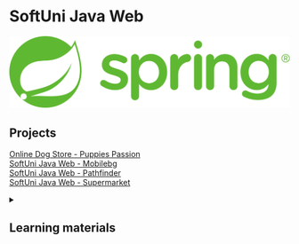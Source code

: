 # SoftUni Java Web
![spring-logo](spring.png)

## Projects
[Online Dog Store - Puppies Passion](https://github.com/DenisBuserski/db-puppies-passion) <br>
[SoftUni Java Web - Mobilebg](https://github.com/DenisBuserski/sjw-mobilebg) <br>
[SoftUni Java Web - Pathfinder](https://github.com/DenisBuserski/sjw-pathfinder) <br>
[SoftUni Java Web - Supermarket](https://github.com/DenisBuserski/sjw-supermarket) <br>

<details>
<summary><h2>Learning materials</h2></summary>

Main components:
- `Spring Boot Starters`
- `Spring Boot Auto-Configuration`
- `Spring Boot Actuator`
- `Spring Data`

`Spring IoC container` - Responsible for managing all the beans?
`Spring bean` - An instance of a class managed by the Spring container. <br>

### Spring Annotations
- `@SpringBootApplication` - Combines `@Configuration`, `@EnableAutoConfiguration` and `@ComponentScan`.
  - `@EnableAutoConfiguration` - Automatically configures the Spring application based on the classpath and other beans. Eliminates the need for manual configuration.
  - `@SpringBootConfiguration`/`@Configuration` - Indicates that a class provides Spring Boot-specific configurations.
  - `@ComponentScan` - Specifies the packages that Spring should scan for components, configurations, and services. `@ComponentScan` without arguments tells Spring to scan the current package and all of its sub-packages.

- `@Bean` - Declares a method that produces a bean managed by the Spring container. Applies on Method level.
- `@Autowired` - 
- `@Qualifier` - Specifies which bean to autowire when multiple candidates exist.
- `@Primary` - Indicates that a bean should be given preference when multiple beans of the same type are available for autowiring.

- `@Component` - Generic stereotype for any Spring-managed component. Applies on Class level. 
  - `@Controller` - Returns views.
  - `@RestController` - Combining `@Controller` and `@ResponseBody`. Return data directly in the response body.
  - `@Service` 
  - `@Repository`
 
- `@ModelAttribute` 
- `@CrossOrigin`
- `@ResponseBody` - The return type of a method should be written directly to the HTTP response body. Commonly returns JSON or XML data.
- `@PathVariable`
- `@RequestParam`
- `@ConfigurationProperties` - Binds and validates external configurations to a configuration object.
- `@Conditional` - Includes or excludes parts of the configuration based on certain conditions.
- `@Schedules` - Marks a method to be run at periodic intervals, allowing for easy scheduling of tasks within your application.
- `@Value` - Injects values into configuration parameters from property files or environment variables.
- `@Profile` - Indicates that a component is eligible for registration when certain profiles are active. This is useful for defining environment-specific beans.
- `@SpringBootTest` - Used for integration testing of Spring Boot applications.
- `@DataJpaTest` - Used for testing JPA repositories.
- `@WebMvsTest` - Used for testing Spring MVC controllers.


### SoftUni course
[Java Web - май 2022](https://softuni.bg/modules/120/java-web/1343) <br>

### Blogs
- [Spring Boot Folder Structure (Best Practices)](https://malshani-wijekoon.medium.com/spring-boot-folder-structure-best-practices-18ef78a81819)
- [Setup Spring Boot 5.x.x Application Using Java 11.0](https://malshani-wijekoon.medium.com/setup-spring-boot-5-x-x-application-using-java-11-0-bb1ebc836996)

### Videos 

#### Spring
- [What Is Spring?](https://www.youtube.com/watch?v=Spzug_SjJnM)
- [What is Spring Framework?](https://www.youtube.com/watch?v=Zxwq3aW9ctU&list=PLN_xGGp_EzEItK8yAKOP9qIetdu7CGxoP&index=4)
- [What is the Spring framework really all about?](https://www.youtube.com/watch?v=gq4S-ovWVlM&list=PLN_xGGp_EzEItK8yAKOP9qIetdu7CGxoP&index=3)
- [What is Spring-Boot Framework? (explained from scratch)](https://www.youtube.com/watch?v=LSEYdU8Dp9Y&list=PLN_xGGp_EzEItK8yAKOP9qIetdu7CGxoP&index=3)
- [Spring Framework Tutorial | Full Course](https://www.youtube.com/watch?v=If1Lw4pLLEo&list=WL)
- [Spring ultimate basics: What are Spring Beans and what is the Spring Container?](https://www.youtube.com/watch?v=aS9SQITRocc)
- [Spring Beans Showdown: Unraveling the Mystery of @Component vs @Bean!](https://www.youtube.com/watch?v=CWEQ-1vff1o&list=PLN_xGGp_EzEItK8yAKOP9qIetdu7CGxoP&index=9)
- [Difference between @component & @bean annotations in Spring boot | Interview Question](https://www.youtube.com/watch?v=iE5oQ-FKiJA&list=PLN_xGGp_EzEItK8yAKOP9qIetdu7CGxoP&index=9)
- [@Component vs @Bean Annotations](https://www.youtube.com/watch?v=iCaNXPi4tKw&list=PLN_xGGp_EzEItK8yAKOP9qIetdu7CGxoP&index=10)
- [Difference between @Component vs @Bean in Spring Boot | Interview Questions ‪@JavaExpress‬](https://www.youtube.com/watch?v=QNP3fS6PJZY&list=PLN_xGGp_EzEItK8yAKOP9qIetdu7CGxoP&index=11)
- [Difference between @component & @bean annotations in Spring boot | Interview Question | Code Decode](https://www.youtube.com/watch?v=6X_Xx0CyCqE&list=PLN_xGGp_EzEItK8yAKOP9qIetdu7CGxoP&index=9)
- [Difference between @Bean and @Component annotation in Spring | @Component vs @ Bean Annotations](https://www.youtube.com/watch?v=sHpaT8O_-Ls&list=PLN_xGGp_EzEItK8yAKOP9qIetdu7CGxoP&index=10&t=5s)
- [Java Bean vs POJO vs Spring Bean | Are you confused too ?](https://www.youtube.com/watch?v=lQ3svlKjs70&list=PLN_xGGp_EzEItK8yAKOP9qIetdu7CGxoP&index=11&t=313s)
- [Spring Boot Roadmap - How To Master Spring Boot](https://www.youtube.com/watch?v=cehTm_oSrqA&list=PLN_xGGp_EzEItK8yAKOP9qIetdu7CGxoP&index=3)
- [How Spring Boot works internally.](https://www.youtube.com/watch?v=2K9ZtPL5r6A)
- [Spring Boot Tutorial | Full Course [2023] [NEW]](https://www.youtube.com/watch?v=9SGDpanrc8U&list=PLN_xGGp_EzEItK8yAKOP9qIetdu7CGxoP&index=4)
- [How to load initial database data in Spring Boot](https://www.youtube.com/watch?v=VFaed0-Eww8&t=29s)
- [Java Spring Boot - JPA - Hibernate - H2 - Database Initialization using data.sql and schema.sql](https://www.youtube.com/watch?v=9Yj2TCvrvaE&t=197s)
- [Spring Boot Tutorial 28 - Using data sql to Initialize the Database](https://www.youtube.com/watch?v=VHIHPIwIsg8&t=196s)
- [Spring Boot Validation](https://www.youtube.com/watch?v=LItERTUC9y4)
- [JDBC vs JPA: Pros and Cons](https://www.youtube.com/watch?v=XuLUnTlAWmw)
- [JAVA DTO Pattern Tutorial | Simplify Your Code](https://www.youtube.com/watch?v=5yquJa2x3Ko&list=PLN_xGGp_EzELR4R8-O6Bcub4Qss9yT1Cj&index=13&t=679s)
- [Demystifying Spring Session: A Comprehensive Introduction for Java Developers!](https://www.youtube.com/watch?v=k62bO-W6Sb0)
- [Spring Boot versus Quarkus](https://www.youtube.com/watch?v=mJJpZ70q9M0&list=WL&index=89)
- [Spring @ModelAttribute Annotation with Example](https://www.youtube.com/watch?v=IjVt8uiU_rw)
- [Spring MVC - Model attribute](https://www.youtube.com/watch?v=xL6Oc3hnGnE)
- [What is @ModelAttribute in spring boot?](https://www.youtube.com/watch?v=6W16OTkfgqI)
- [15. @ModelAttribute Theory](https://www.youtube.com/watch?v=yud1vfSTyWg)
- [Spring MVC Tutorials 11 - Understanding @ModelAttribute Annotation 01 (using on a method argument)](https://www.youtube.com/watch?v=stGq8lnEFlM)
- [Spring MVC Tutorials 12 - Understanding @ModelAttribute annotation 02 ( using at a method level )](https://www.youtube.com/watch?v=8V4ArtwNuwk)
- [Spring Web MVC || @ModelAttribute Annotation as Method Argument || Part-8](https://www.youtube.com/watch?v=ZV7pkldmUns&t=107s)
- [CORS in 100 Seconds](https://www.youtube.com/watch?v=4KHiSt0oLJ0)
- [Learn CORS In 6 Minutes](https://www.youtube.com/watch?v=PNtFSVU-YTI)
- [#23 CORS Error in Spring Boot](https://www.youtube.com/watch?v=iC1a8cUzGgc)
- [Spring Boot - Enable Cross Origin Request for a REST API | Enable CORS](https://www.youtube.com/watch?v=X2hjlquVess)
- [Enable Cross-Origin Resource Sharing in REST | Spring Security | Java Techie](https://www.youtube.com/watch?v=FQrlp8YB7DA)

#### Session & Cookies
- [What cookies are and how they work!](https://www.youtube.com/watch?v=s04Vjlcgwco)
- [What Are Cookies? And How They Work | Explained for Beginners!](https://www.youtube.com/watch?v=rdVPflECed8)
- [🍪 What are cookies and how to get rid of cookie banners?](https://www.youtube.com/watch?v=V0pzXU6FbQA)
- [Difference between cookies, session and tokens](https://www.youtube.com/watch?v=GhrvZ5nUWNg&t=326s)
- [Cookies vs Sessions Explained: What You Need to Know](https://www.youtube.com/watch?v=K4UKj5htg-E)
- [What are Internet (Website) Cookies & Cache? #3](https://www.youtube.com/watch?v=QYXAxXjaKws)
- [Web App Pentesting - HTTP Cookies & Sessions](https://www.youtube.com/watch?v=zHBpJA5XfDk&t=1s)
- [#10 Servlet and JSP Tutorial | HttpSession | Cookie](https://www.youtube.com/watch?v=5tLGwdyPGRY)
- [Session vs Token Authentication in 100 Seconds](https://www.youtube.com/watch?v=UBUNrFtufWo)
- [What You Need to Know About HTTP Protocol [Dev Concepts #39]](https://www.youtube.com/watch?v=TR_PjHKlXnE&list=WL&index=56)

#### MongoDB
- [Which Is Better? SQL vs NoSQL](https://www.youtube.com/watch?v=t0GlGbtMTio&list=PLN_xGGp_EzEItK8yAKOP9qIetdu7CGxoP&index=2&t=3s)
- [MongoDB in 100 Seconds](https://www.youtube.com/watch?v=-bt_y4Loofg&list=PLN_xGGp_EzEItK8yAKOP9qIetdu7CGxoP&index=4)
- [MySQL vs MongoDB](https://www.youtube.com/watch?v=OdgZ0jr4jpM&list=PLN_xGGp_EzEItK8yAKOP9qIetdu7CGxoP&index=3&t=27s)
- [MySql vs MongoDB, What's the Best Database Solution?](https://www.youtube.com/watch?v=0FNHbbuwKP0&list=PLN_xGGp_EzEItK8yAKOP9qIetdu7CGxoP&index=4)
- [MongoDB vs MySQL | Difference Between MongoDB And MySQL | MySQL vs MongoDB Performance | Simplilearn](https://www.youtube.com/watch?v=CJy0_iUdr3g&list=PLN_xGGp_EzEItK8yAKOP9qIetdu7CGxoP&index=5)

#### Liquibase
- [Why Liquibase](https://www.youtube.com/watch?v=FJ2a-WkuWRA&list=PLN_xGGp_EzEKD3ZqrxckWcxJV3tg5oNiA&index=2)
- [How Liquibase Works](https://www.youtube.com/watch?v=U9nVo9MS12o&list=PLN_xGGp_EzEKD3ZqrxckWcxJV3tg5oNiA&index=3)
- [Liquibase with SpringBoot | Step by step tutorial for Beginners - Full course](https://www.youtube.com/watch?v=xjXHecGOy84&list=PLN_xGGp_EzEKD3ZqrxckWcxJV3tg5oNiA&index=4)
- [Liquibase for the Really Impatient](https://www.youtube.com/watch?v=WXsQbeBYRN0&list=PLN_xGGp_EzEKD3ZqrxckWcxJV3tg5oNiA&index=5)

#### Others
- [You DON'T Need Lombok](https://www.youtube.com/watch?v=ldw5TwoPlXI&list=PLN_xGGp_EzEItK8yAKOP9qIetdu7CGxoP&index=3)
- [Spring boot & WebSockets: Build a Real-Time Chat App From Scratch](https://www.youtube.com/watch?v=TywlS9iAZCM&list=PLN_xGGp_EzEItK8yAKOP9qIetdu7CGxoP&index=3)

</details>